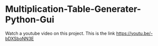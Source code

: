 # Multiplication-Table-Generater-Python-Gui
Watch a youtube video on this project. This is the link https://youtu.be/-bDXSboNN3E
